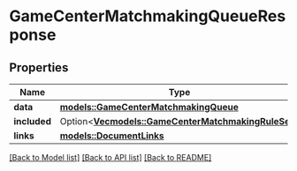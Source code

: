 # GameCenterMatchmakingQueueResponse

## Properties

Name | Type | Description | Notes
------------ | ------------- | ------------- | -------------
**data** | [**models::GameCenterMatchmakingQueue**](GameCenterMatchmakingQueue.md) |  | 
**included** | Option<[**Vec<models::GameCenterMatchmakingRuleSet>**](GameCenterMatchmakingRuleSet.md)> |  | [optional]
**links** | [**models::DocumentLinks**](DocumentLinks.md) |  | 

[[Back to Model list]](../README.md#documentation-for-models) [[Back to API list]](../README.md#documentation-for-api-endpoints) [[Back to README]](../README.md)


